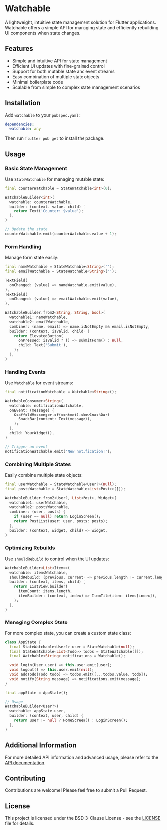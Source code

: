 # Watchable

A lightweight, intuitive state management solution for Flutter applications. Watchable offers a simple API for managing state and efficiently rebuilding UI components when state changes.

## Features

- Simple and intuitive API for state management
- Efficient UI updates with fine-grained control
- Support for both mutable state and event streams
- Easy combination of multiple state objects
- Minimal boilerplate code
- Scalable from simple to complex state management scenarios

## Installation

Add `watchable` to your `pubspec.yaml`:

```yaml
dependencies:
  watchable: any
```

Then run `flutter pub get` to install the package.

## Usage

### Basic State Management

Use `StateWatchable` for managing mutable state:

```dart
final counterWatchable = StateWatchable<int>(0);

WatchableBuilder<int>(
  watchable: counterWatchable,
  builder: (context, value, child) {
    return Text('Counter: $value');
  },
)

// Update the state
counterWatchable.emit(counterWatchable.value + 1);
```

### Form Handling

Manage form state easily:

```dart
final nameWatchable = StateWatchable<String>('');
final emailWatchable = StateWatchable<String>('');

TextField(
  onChanged: (value) => nameWatchable.emit(value),
),
TextField(
  onChanged: (value) => emailWatchable.emit(value),
),

WatchableBuilder.from2<String, String, bool>(
  watchable1: nameWatchable,
  watchable2: emailWatchable,
  combiner: (name, email) => name.isNotEmpty && email.isNotEmpty,
  builder: (context, isValid, child) {
    return ElevatedButton(
      onPressed: isValid ? () => submitForm() : null,
      child: Text('Submit'),
    );
  },
)
```

### Handling Events

Use `Watchable` for event streams:

```dart
final notificationWatchable = Watchable<String>();

WatchableConsumer<String>(
  watchable: notificationWatchable,
  onEvent: (message) {
    ScaffoldMessenger.of(context).showSnackBar(
      SnackBar(content: Text(message)),
    );
  },
  child: YourWidget(),
)

// Trigger an event
notificationWatchable.emit('New notification!');
```

### Combining Multiple States

Easily combine multiple state objects:

```dart
final userWatchable = StateWatchable<User?>(null);
final postsWatchable = StateWatchable<List<Post>>([]);

WatchableBuilder.from2<User?, List<Post>, Widget>(
  watchable1: userWatchable,
  watchable2: postsWatchable,
  combiner: (user, posts) {
    if (user == null) return LoginScreen();
    return PostList(user: user, posts: posts);
  },
  builder: (context, widget, child) => widget,
)
```

### Optimizing Rebuilds

Use `shouldRebuild` to control when the UI updates:

```dart
WatchableBuilder<List<Item>>(
  watchable: itemsWatchable,
  shouldRebuild: (previous, current) => previous.length != current.length,
  builder: (context, items, child) {
    return ListView.builder(
      itemCount: items.length,
      itemBuilder: (context, index) => ItemTile(item: items[index]),
    );
  },
)
```

### Managing Complex State

For more complex state, you can create a custom state class:

```dart
class AppState {
  final StateWatchable<User?> user = StateWatchable(null);
  final StateWatchable<List<Todo>> todos = StateWatchable([]);
  final Watchable<String> notifications = Watchable();

  void login(User user) => this.user.emit(user);
  void logout() => this.user.emit(null);
  void addTodo(Todo todo) => todos.emit([...todos.value, todo]);
  void notify(String message) => notifications.emit(message);
}

final appState = AppState();

// Usage
WatchableBuilder<User?>(
  watchable: appState.user,
  builder: (context, user, child) {
    return user != null ? HomeScreen() : LoginScreen();
  },
)
```

## Additional Information

For more detailed API information and advanced usage, please refer to the [API documentation](https://pub.dev/documentation/watchable/latest/).

## Contributing

Contributions are welcome! Please feel free to submit a Pull Request.

## License

This project is licensed under the BSD-3-Clause License - see the [LICENSE](LICENSE) file for details.